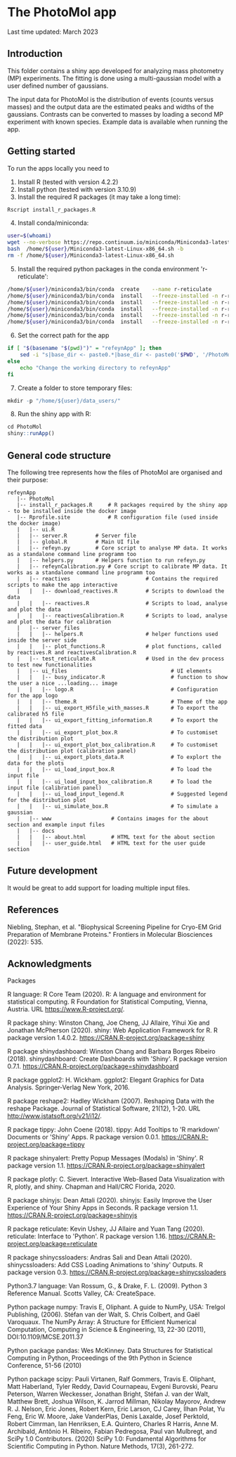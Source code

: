 # The PhotoMol app

Last time updated: March 2023

## Introduction

This folder contains a shiny app developed for analyzing mass photometry (MP) experiments. 
The fitting is done using a multi-gaussian model with a user defined number of gaussians.

The input data for PhotoMol is the distribution of events (counts versus masses) and the output data 
are the estimated peaks and widths of the gaussians. Contrasts can be converted to masses by loading a second MP experiment 
with known species. Example data is available when running the app.

## Getting started

To run the apps locally you need to 

1) Install R (tested with version 4.2.2)
2) Install python (tested with version 3.10.9) 
3) Install the required R packages (it may take a long time):

``` R 
Rscript install_r_packages.R
```

4) Install conda/miniconda:

``` bash 
user=$(whoami) 
wget --no-verbose https://repo.continuum.io/miniconda/Miniconda3-latest-Linux-x86_64.sh  -P /home/${user}/               
bash  /home/${user}/Miniconda3-latest-Linux-x86_64.sh -b                                                                
rm -f /home/${user}/Miniconda3-latest-Linux-x86_64.sh
```

5) Install the required python packages in the conda environment 'r-reticulate':

```bash
/home/${user}/miniconda3/bin/conda  create    --name r-reticulate                                                      
/home/${user}/miniconda3/bin/conda  install   --freeze-installed -n r-reticulate -c anaconda numpy    
/home/${user}/miniconda3/bin/conda  install   --freeze-installed -n r-reticulate -c anaconda pandas    
/home/${user}/miniconda3/bin/conda  install   --freeze-installed -n r-reticulate -c anaconda scipy     
/home/${user}/miniconda3/bin/conda  install   --freeze-installed -n r-reticulate -c anaconda h5py     
/home/${user}/miniconda3/bin/conda  install   --freeze-installed -n r-reticulate -c anaconda xlrd        
```

6) Set the correct path for the app

``` bash 
if [ "$(basename "$(pwd)")" = "refeynApp" ]; then
    sed -i "s|base_dir <- paste0.*|base_dir <- paste0('$PWD', '/PhotoMol/')|" PhotoMol/global.R
else
    echo "Change the working directory to refeynApp"
fi
```

7) Create a folder to store temporary files:

``` R 
mkdir -p "/home/${user}/data_users/" 
```

8) Run the shiny app with R:

``` R 
cd PhotoMol
shiny::runApp()
```

## General code structure

The following tree represents how the files of PhotoMol are organised and their purpose:
```
refeynApp
   |-- PhotoMol
   |-- install_r_packages.R     # R packages required by the shiny app - to be installed inside the docker image
   |-- Rprofile.site            # R configuration file (used inside the docker image)
   |   |-- ui.R
   |   |-- server.R         # Server file
   |   |-- global.R         # Main UI file
   |   |-- refeyn.py        # Core script to analyse MP data. It works as a standalone command line programm too
   |   |-- helpers.py       # Helpers function to run refeyn.py
   |   |-- refeynCalibration.py # Core script to calibrate MP data. It works as a standalone command line programm too
   |   |-- reactives                        # Contains the required scripts to make the app interactive
   |   |   |-- download_reactives.R         # Scripts to download the data
   |   |   |-- reactives.R                  # Scripts to load, analyse and plot the data
   |   |   |-- reactivesCalibration.R       # Scripts to load, analyse and plot the data for calibration
   |   |-- server_files
   |   |   |-- helpers.R                    # helper functions used inside the server side
   |   |   |-- plot_functions.R             # plot functions, called by reactives.R and reactivesCalibration.R
   |   |-- test_reticulate.R                # Used in the dev process to test new functionalities
   |   |-- ui_files                                 # UI elements 
   |   |   |-- busy_indicator.R                     # function to show the user a nice ...loading... image
   |   |   |-- logo.R                               # Configuration for the app logo
   |   |   |-- theme.R                              # Theme of the app
   |   |   |-- ui_export_H5file_with_masses.R       # To export the calibrated h5 file
   |   |   |-- ui_export_fitting_information.R      # To export the fitted data
   |   |   |-- ui_export_plot_box.R                 # To customiset the distribution plot
   |   |   |-- ui_export_plot_box_calibration.R     # To customiset the distribution plot (calibration panel)
   |   |   |-- ui_export_plots_data.R               # To explort the data for the plots
   |   |   |-- ui_load_input_box.R                  # To load the input file
   |   |   |-- ui_load_input_box_calibration.R      # To load the input file (calibration panel)
   |   |   |-- ui_load_input_legend.R               # Suggested legend for the distribution plot
   |   |   |-- ui_simulate_box.R                    # To simulate a gaussian 
   |   |-- www                   # Contains images for the about section and example input files
   |   |-- docs
   |   |   |-- about.html        # HTML text for the about section 
   |   |   |-- user_guide.html   # HTML text for the user guide section 
```

## Future development 

It would be great to add support for loading multiple input files.

## References

Niebling, Stephan, et al. "Biophysical Screening Pipeline for Cryo-EM Grid Preparation of Membrane Proteins." Frontiers in Molecular Biosciences (2022): 535.

## Acknowledgments

Packages

R language: R Core Team (2020). R: A language and environment for statistical computing. R Foundation for Statistical Computing, Vienna, Austria. URL https://www.R-project.org/.

R package shiny:   Winston Chang, Joe Cheng, JJ Allaire, Yihui Xie and Jonathan McPherson (2020). shiny: Web Application Framework for R. R package version 1.4.0.2. https://CRAN.R-project.org/package=shiny

R package shinydashboard:   Winston Chang and Barbara Borges Ribeiro (2018). shinydashboard: Create Dashboards with 'Shiny'. R package version 0.7.1. https://CRAN.R-project.org/package=shinydashboard

R package ggplot2:   H. Wickham. ggplot2: Elegant Graphics for Data Analysis. Springer-Verlag New York, 2016.

R package reshape2:   Hadley Wickham (2007). Reshaping Data with the reshape Package. Journal of Statistical Software, 21(12), 1-20. URL http://www.jstatsoft.org/v21/i12/.

R package tippy:   John Coene (2018). tippy: Add Tooltips to 'R markdown' Documents or 'Shiny' Apps. R package version 0.0.1. https://CRAN.R-project.org/package=tippy

R package shinyalert:   Pretty Popup Messages (Modals) in 'Shiny'. R package version 1.1. https://CRAN.R-project.org/package=shinyalert

R package plotly:   C. Sievert. Interactive Web-Based Data Visualization with R, plotly, and shiny. Chapman and Hall/CRC Florida, 2020.

R package shinyjs:   Dean Attali (2020). shinyjs: Easily Improve the User Experience of Your Shiny Apps in Seconds. R package version 1.1. https://CRAN.R-project.org/package=shinyjs

R package reticulate:   Kevin Ushey, JJ Allaire and Yuan Tang (2020). reticulate: Interface to 'Python'. R package version 1.16. https://CRAN.R-project.org/package=reticulate

R package shinycssloaders:   Andras Sali and Dean Attali (2020). shinycssloaders: Add CSS Loading Animations to 'shiny' Outputs. R package version 0.3. https://CRAN.R-project.org/package=shinycssloaders

Python3.7 language: Van Rossum, G., & Drake, F. L. (2009). Python 3 Reference Manual. Scotts Valley, CA: CreateSpace.

Python package numpy: Travis E, Oliphant. A guide to NumPy, USA: Trelgol Publishing, (2006). Stéfan van der Walt, S. Chris Colbert, and Gaël Varoquaux. The NumPy Array: A Structure for Efficient Numerical Computation, Computing in Science & Engineering, 13, 22-30 (2011), DOI:10.1109/MCSE.2011.37

Python package pandas: Wes McKinney. Data Structures for Statistical Computing in Python, Proceedings of the 9th Python in Science Conference, 51-56 (2010)

Python package scipy: Pauli Virtanen, Ralf Gommers, Travis E. Oliphant, Matt Haberland, Tyler Reddy, David Cournapeau, Evgeni Burovski, Pearu Peterson, Warren Weckesser, Jonathan Bright, Stéfan J. van der Walt, Matthew Brett, Joshua Wilson, K. Jarrod Millman, Nikolay Mayorov, Andrew R. J. Nelson, Eric Jones, Robert Kern, Eric Larson, CJ Carey, İlhan Polat, Yu Feng, Eric W. Moore, Jake VanderPlas, Denis Laxalde, Josef Perktold, Robert Cimrman, Ian Henriksen, E.A. Quintero, Charles R Harris, Anne M. Archibald, Antônio H. Ribeiro, Fabian Pedregosa, Paul van Mulbregt, and SciPy 1.0 Contributors. (2020) SciPy 1.0: Fundamental Algorithms for Scientific Computing in Python. Nature Methods, 17(3), 261-272.

